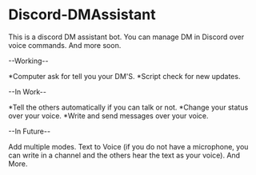 # Discord-DMAssistant
This is a discord DM assistant bot. You can manage DM in Discord over voice commands. And more soon.

--Working--

*Computer ask for tell you your DM'S.
*Script check for new updates.

--In Work--

*Tell the others automatically if you can talk or not. 
*Change your status over your voice.
*Write and send messages over your voice.

--In Future--

Add multiple modes.
Text to Voice (if you do not have a microphone, you can write in a channel and the others hear the text as your voice).
And More.

